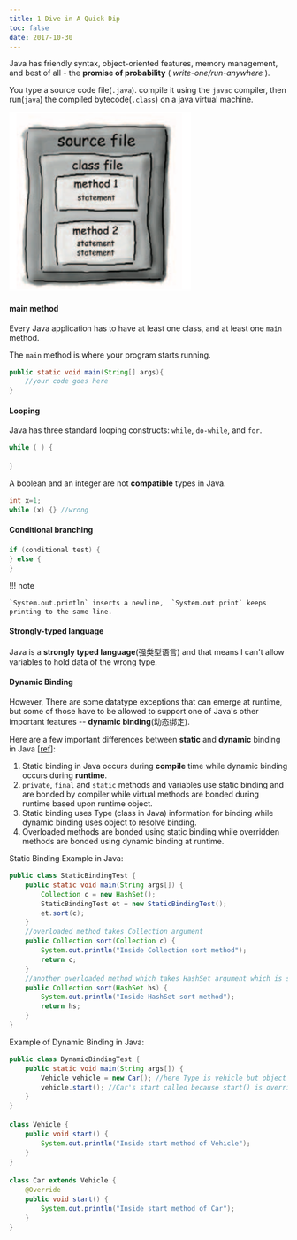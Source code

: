 ```yaml
---
title: 1 Dive in A Quick Dip
toc: false
date: 2017-10-30
---
```


Java has friendly syntax, object-oriented features, memory management, and best of all - the **promise of probability** ( _write-one/run-anywhere_ ).


You type a source code file(`.java`). compile it using the `javac` compiler, then run(`java`) the compiled bytecode(`.class`) on a java virtual machine.

![code_structure](figures/code_structure.png)

#### main method

Every Java application has to have at least one class, and at least one `main` method.

The `main` method is where your program starts running.

```Java
public static void main(String[] args){
    //your code goes here
}
```
#### Looping

Java has three standard looping constructs: `while`, `do-while`, and `for`.

```Java
while ( ) {

}
```

A boolean and an integer are not **compatible** types in Java.

```Java
int x=1;
while (x) {} //wrong
```

#### Conditional branching

```Java
if (conditional test) {
} else {
}
```

!!! note

    `System.out.println` inserts a newline,  `System.out.print` keeps           printing to the same line.

#### Strongly-typed language

Java is a **strongly typed language**(强类型语言) and that means I can't allow variables to hold data of the wrong type.

#### Dynamic Binding

However, There are some datatype exceptions that can emerge at runtime, but some of those have to be allowed to support one of Java's other important features -- **dynamic binding**(动态绑定).


Here are a few important differences between **static** and **dynamic** binding in Java [[ref](https://stackoverflow.com/questions/19017258/static-vs-dynamic-binding-in-java)]:

1. Static binding in Java occurs during **compile** time while dynamic binding occurs during **runtime**.
2. `private`, `final` and `static` methods and variables use static binding and are bonded by compiler while virtual methods are bonded during runtime based upon runtime object.
3. Static binding uses Type (class in Java) information for binding while dynamic binding uses object to resolve binding.
4. Overloaded methods are bonded using static binding while overridden methods are bonded using dynamic binding at runtime.

Static Binding Example in Java:

```Java
public class StaticBindingTest {  
    public static void main(String args[]) {
        Collection c = new HashSet();
        StaticBindingTest et = new StaticBindingTest();
        et.sort(c);
    }
    //overloaded method takes Collection argument
    public Collection sort(Collection c) {
        System.out.println("Inside Collection sort method");
        return c;
    }
    //another overloaded method which takes HashSet argument which is sub class
    public Collection sort(HashSet hs) {
        System.out.println("Inside HashSet sort method");
        return hs;
    }
}
```

Example of Dynamic Binding in Java:

```Java
public class DynamicBindingTest {   
    public static void main(String args[]) {
        Vehicle vehicle = new Car(); //here Type is vehicle but object will be Car
        vehicle.start(); //Car's start called because start() is overridden method
    }
}

class Vehicle {
    public void start() {
        System.out.println("Inside start method of Vehicle");
    }
}

class Car extends Vehicle {
    @Override
    public void start() {
        System.out.println("Inside start method of Car");
    }
}
```